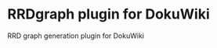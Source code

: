 RRDgraph plugin for DokuWiki
============================

RRD graph generation plugin for DokuWiki
